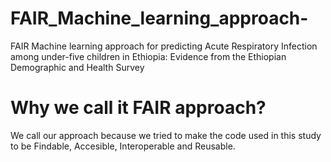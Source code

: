 # FAIR_Machine_learning_approach-
FAIR Machine learning approach for predicting Acute Respiratory Infection among under-five children in Ethiopia: Evidence from the Ethiopian Demographic and Health Survey

# Why we call it FAIR approach?
We call our approach because we tried to make the code used in this study to be Findable, Accesible, Interoperable and Reusable.
